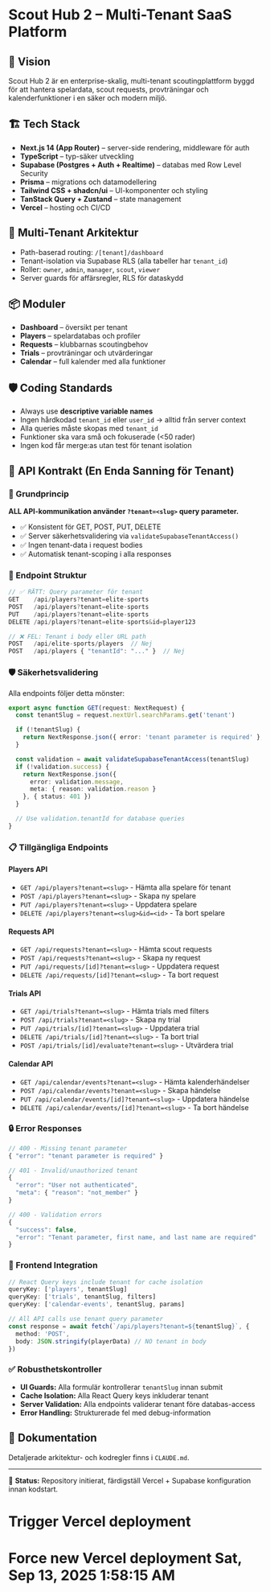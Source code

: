 # Scout Hub 2 – Multi-Tenant SaaS Platform

## 🚀 Vision
Scout Hub 2 är en enterprise-skalig, multi-tenant scoutingplattform byggd för att hantera spelardata, scout requests, provträningar och kalenderfunktioner i en säker och modern miljö.

## 🏗️ Tech Stack
- **Next.js 14 (App Router)** – server-side rendering, middleware för auth
- **TypeScript** – typ-säker utveckling
- **Supabase (Postgres + Auth + Realtime)** – databas med Row Level Security
- **Prisma** – migrations och datamodellering
- **Tailwind CSS + shadcn/ui** – UI-komponenter och styling
- **TanStack Query + Zustand** – state management
- **Vercel** – hosting och CI/CD

## 🔐 Multi-Tenant Arkitektur
- Path-baserad routing: `/[tenant]/dashboard`
- Tenant-isolation via Supabase RLS (alla tabeller har `tenant_id`)
- Roller: `owner`, `admin`, `manager`, `scout`, `viewer`
- Server guards för affärsregler, RLS för dataskydd

## 📦 Moduler
- **Dashboard** – översikt per tenant
- **Players** – spelardatabas och profiler
- **Requests** – klubbarnas scoutingbehov
- **Trials** – provträningar och utvärderingar
- **Calendar** – full kalender med alla funktioner

## 🛡️ Coding Standards
- Always use **descriptive variable names**
- Ingen hårdkodad `tenant_id` eller `user_id` → alltid från server context
- Alla queries måste skopas med `tenant_id`
- Funktioner ska vara små och fokuserade (<50 rader)
- Ingen kod får merge:as utan test för tenant isolation

## 📡 API Kontrakt (En Enda Sanning för Tenant)

### 🎯 Grundprincip
**ALL API-kommunikation använder `?tenant=<slug>` query parameter.**
- ✅ Konsistent för GET, POST, PUT, DELETE
- ✅ Server säkerhetsvalidering via `validateSupabaseTenantAccess()`
- ✅ Ingen tenant-data i request bodies
- ✅ Automatisk tenant-scoping i alla responses

### 🔗 Endpoint Struktur
```typescript
// ✅ RÄTT: Query parameter för tenant
GET    /api/players?tenant=elite-sports
POST   /api/players?tenant=elite-sports
PUT    /api/players?tenant=elite-sports
DELETE /api/players?tenant=elite-sports&id=player123

// ❌ FEL: Tenant i body eller URL path
POST   /api/elite-sports/players  // Nej
POST   /api/players { "tenantId": "..." }  // Nej
```

### 🛡️ Säkerhetsvalidering
Alla endpoints följer detta mönster:
```typescript
export async function GET(request: NextRequest) {
  const tenantSlug = request.nextUrl.searchParams.get('tenant')

  if (!tenantSlug) {
    return NextResponse.json({ error: 'tenant parameter is required' }, { status: 400 })
  }

  const validation = await validateSupabaseTenantAccess(tenantSlug)
  if (!validation.success) {
    return NextResponse.json({
      error: validation.message,
      meta: { reason: validation.reason }
    }, { status: 401 })
  }

  // Use validation.tenantId for database queries
}
```

### 📋 Tillgängliga Endpoints

#### Players API
- `GET /api/players?tenant=<slug>` - Hämta alla spelare för tenant
- `POST /api/players?tenant=<slug>` - Skapa ny spelare
- `PUT /api/players?tenant=<slug>` - Uppdatera spelare
- `DELETE /api/players?tenant=<slug>&id=<id>` - Ta bort spelare

#### Requests API
- `GET /api/requests?tenant=<slug>` - Hämta scout requests
- `POST /api/requests?tenant=<slug>` - Skapa ny request
- `PUT /api/requests/[id]?tenant=<slug>` - Uppdatera request
- `DELETE /api/requests/[id]?tenant=<slug>` - Ta bort request

#### Trials API
- `GET /api/trials?tenant=<slug>` - Hämta trials med filters
- `POST /api/trials?tenant=<slug>` - Skapa ny trial
- `PUT /api/trials/[id]?tenant=<slug>` - Uppdatera trial
- `DELETE /api/trials/[id]?tenant=<slug>` - Ta bort trial
- `POST /api/trials/[id]/evaluate?tenant=<slug>` - Utvärdera trial

#### Calendar API
- `GET /api/calendar/events?tenant=<slug>` - Hämta kalenderhändelser
- `POST /api/calendar/events?tenant=<slug>` - Skapa händelse
- `PUT /api/calendar/events/[id]?tenant=<slug>` - Uppdatera händelse
- `DELETE /api/calendar/events/[id]?tenant=<slug>` - Ta bort händelse

### 🔒 Error Responses
```typescript
// 400 - Missing tenant parameter
{ "error": "tenant parameter is required" }

// 401 - Invalid/unauthorized tenant
{
  "error": "User not authenticated",
  "meta": { "reason": "not_member" }
}

// 400 - Validation errors
{
  "success": false,
  "error": "Tenant parameter, first name, and last name are required"
}
```

### 🎯 Frontend Integration
```typescript
// React Query keys include tenant for cache isolation
queryKey: ['players', tenantSlug]
queryKey: ['trials', tenantSlug, filters]
queryKey: ['calendar-events', tenantSlug, params]

// All API calls use tenant query parameter
const response = await fetch(`/api/players?tenant=${tenantSlug}`, {
  method: 'POST',
  body: JSON.stringify(playerData) // NO tenant in body
})
```

### ✅ Robusthetskontroller
- **UI Guards:** Alla formulär kontrollerar `tenantSlug` innan submit
- **Cache Isolation:** Alla React Query keys inkluderar tenant
- **Server Validation:** Alla endpoints validerar tenant före databas-access
- **Error Handling:** Strukturerade fel med debug-information

## 📄 Dokumentation
Detaljerade arkitektur- och kodregler finns i `CLAUDE.md`.

---

🔧 **Status:** Repository initierat, färdigställ Vercel + Supabase konfiguration innan kodstart.
# Trigger Vercel deployment
# Force new Vercel deployment Sat, Sep 13, 2025  1:58:15 AM
